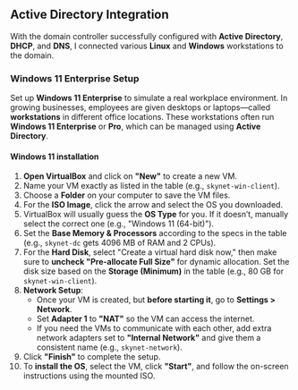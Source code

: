 ## Active Directory Integration

With the domain controller successfully configured with **Active Directory**, **DHCP**, and **DNS**, I connected various **Linux** and **Windows** workstations to the domain.

### Windows 11 Enterprise Setup

Set up **Windows 11 Enterprise** to simulate a real workplace environment. In growing businesses, employees are given desktops or laptops—called **workstations** in different office locations. These workstations often run **Windows 11 Enterprise** or **Pro**, which can be managed using **Active Directory**.

#### Windows 11 installation

1. **Open VirtualBox** and click on **"New"** to create a new VM.
2. Name your VM exactly as listed in the table (e.g., `skynet-win-client`).
3. Choose a **Folder** on your computer to save the VM files.
4. For the **ISO Image**, click the arrow and select the OS you downloaded.
5. VirtualBox will usually guess the **OS Type** for you. If it doesn’t, manually select the correct one (e.g., "Windows 11 (64-bit)").
6. Set the **Base Memory & Processors** according to the specs in the table (e.g., `skynet-dc` gets 4096 MB of RAM and 2 CPUs).
7. For the **Hard Disk**, select "Create a virtual hard disk now," then make sure to **uncheck "Pre-allocate Full Size"** for dynamic allocation. Set the disk size based on the **Storage (Minimum)** in the table (e.g., 80 GB for `skynet-win-client`).
8. **Network Setup**: 
   - Once your VM is created, but **before starting it**, go to **Settings > Network**.
   - Set **Adapter 1** to **"NAT"** so the VM can access the internet.
   - If you need the VMs to communicate with each other, add extra network adapters set to **"Internal Network"** and give them a consistent name (e.g., `skynet-network`).
9. Click **"Finish"** to complete the setup.
10. To **install the OS**, select the VM, click **"Start"**, and follow the on-screen instructions using the mounted ISO.
